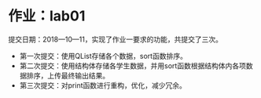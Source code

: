 # 作业：lab01
提交日期：2018—10—11，实现了作业一要求的功能，共提交了三次。
+ 第一次提交：使用QList存储各个数据，sort函数排序。
+ 第二次提交：使用结构体存储各学生数据，并用sort函数根据结构体内各项数据排序，上传最终输出结果。
+ 第三次提交：对print函数进行重构，优化，减少冗余。
